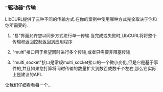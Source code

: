 
### "驱动器"传输

LIbCURL提供了三种不同的传输方式.在你的案例中使用哪种方式完全取决于你和你所需要的.

1.  "易"界面允许您以同步方式进行单一传输.当完成或失败时,LIbCURL将将整个传输和返回控制返回到应用程序.

2.  "multi"接口用于希望同时进行多个传输,或者只需要非阻塞传输.

3.  "multi_socket"接口是常规multi_socket接口的一个微小变化,但是它是基于事件的,并且如果您打算将同时传输的数量扩大到数百或数千个左右,那么它实际上是建议的API.

让我们仔细看看每一个…
